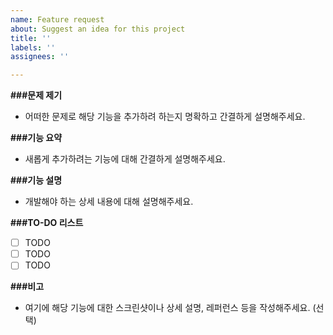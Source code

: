 ```yaml
---
name: Feature request
about: Suggest an idea for this project
title: ''
labels: ''
assignees: ''

---
```


**###문제 제기**
- 어떠한 문제로 해당 기능을 추가하려 하는지 명확하고 간결하게 설명해주세요.

**###기능 요약**
- 새롭게 추가하려는 기능에 대해 간결하게 설명해주세요.

**###기능 설명**
- 개발해야 하는 상세 내용에 대해 설명해주세요.

**###TO-DO 리스트**
- [ ] TODO
- [ ] TODO
- [ ] TODO

**###비고**
- 여기에 해당 기능에 대한 스크린샷이나 상세 설명, 레퍼런스 등을 작성해주세요. (선택)
